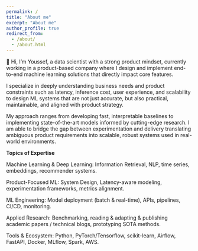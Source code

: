 ```yaml
---
permalink: /
title: "About me"
excerpt: "About me"
author_profile: true
redirect_from: 
  - /about/
  - /about.html
---
```



👋 Hi, I’m Youssef,  a data scientist with a strong product mindset, currently working in a product-based company where I design and implement end-to-end machine learning solutions that directly impact core features. 

I specialize in deeply understanding business needs and product constraints such as latency, inference cost, user experience, and scalability to design ML systems that are not just accurate, but also practical, maintainable, and aligned with product strategy. 

My approach ranges from developing fast, interpretable baselines to implementing state-of-the-art models informed by cutting-edge research. I am able to bridge the gap between experimentation and delivery translating ambiguous product requirements into scalable, robust systems used in real-world environments.

**Topics of Expertise**

Machine Learning & Deep Learning: Information Retrieval, NLP, time series, embeddings, recommender systems.

Product-Focused ML: System Design, Latency-aware modeling, experimentation frameworks, metrics alignment.

ML Engineering: Model deployment (batch & real-time), APIs, pipelines, CI/CD, monitoring.

Applied Research: Benchmarking, reading & adapting & publishing academic papers / technical blogs, prototyping SOTA methods.

Tools & Ecosystem: Python, PyTorch/Tensorflow, scikit-learn, Airflow, FastAPI, Docker, MLflow, Spark, AWS.